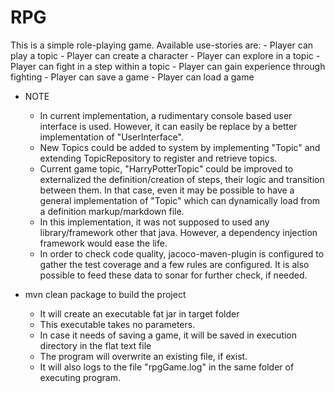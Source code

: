 # RPG
This is a simple role-playing game.
Available use-stories are:
    - Player can play a topic
    - Player can create a character
    - Player can explore in a topic
    - Player can fight in a step within a topic
    - Player can gain experience through fighting
    - Player can save a game
    - Player can load a game

- NOTE
    - In current implementation, a rudimentary console based user interface is used. However, it can easily be replace by a better
        implementation of "UserInterface".
    - New Topics could be added to system by implementing "Topic" and extending TopicRepository to register and retrieve topics.
    - Current game topic, "HarryPotterTopic" could be improved to externalized the definition/creation of steps, their logic and
        transition between them. In that case, even it may be possible to have a general implementation of "Topic" which can dynamically
        load from a definition markup/markdown file.
    - In this implementation, it was not supposed to used any library/framework other that java. However, a dependency injection framework
        would ease the life.
    - In order to check code quality, jacoco-maven-plugin is configured to gather the test coverage and a few rules are configured.
        It is also possible to feed these data to sonar for further check, if needed.

- mvn clean package to build the project
    - It will create an executable fat jar in target folder
    - This executable takes no parameters.
    - In case it needs of saving a game, it will be saved in execution directory in the flat text file
    - The program will overwrite an existing file, if exist.
    - It will also logs to the file "rpgGame.log" in the same folder of executing program.

